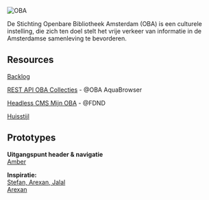 ![OBA](https://user-images.githubusercontent.com/1061632/191293310-64f64c1f-8b5a-42a3-8181-d0fb240ebc56.png)

De Stichting Openbare Bibliotheek Amsterdam (OBA) is een culturele instelling, die zich ten doel stelt het vrije verkeer van informatie in de Amsterdamse samenleving te bevorderen.

## Resources

[Backlog](https://github.com/orgs/fdnd-agency/projects/5)

<!--[Sprintplanning Miro Board](https://miro.com/app/board/uXjVPhXSEp0=/?share_link_id=432571571374)-->

[REST API OBA Collecties](https://zoeken.oba.nl/api/v1/) - @OBA AquaBrowser

[Headless CMS Mijn OBA](https://app.hygraph.com/0f903a52d2c94cca9cdbf6a7d9c48a0c/master) - @FDND 

[Huisstijl](https://github.com/fdnd-agency/oba/blob/main/OBA%20Styleguide%202019.pdf)

## Prototypes
**Uitgangspunt header & navigatie**  
[Amber](https://amberhva.github.io/fix-the-flow-interactive-website)

**Inspiratie:**  
[Stefan, Arexan, Jalal](https://uninterested-shirt-seal.cyclic.app/)  
[Arexan](https://arexank.github.io/OBA-interactive-website/)
